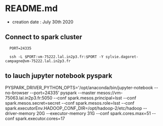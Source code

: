 # README.md

- creation date : July 30th 2020


## Connect to spark cluster
      PORT=24335

      ssh -L $PORT:vm-75222.lal.in2p3.fr:$PORT -Y sylvie.dagoret-campagne@vm-75222.lal.in2p3.fr


## to lauch jupyter notebook pyspark




PYSPARK_DRIVER_PYTHON_OPTS='/opt/anaconda/bin/jupyter-notebook --no-browser --port=24335' pyspark --master mesos://vm-75063.lal.in2p3.fr:5050 --conf spark.mesos.principal=lsst --conf spark.mesos.secret=secret --conf spark.mesos.role=lsst --conf spark.executorEnv.HADOOP_CONF_DIR=/opt/hadoop-2/etc/hadoop --driver-memory 20G --executor-memory 31G --conf spark.cores.max=51 --conf spark.executor.cores=17

